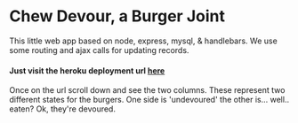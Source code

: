 # Chew Devour, a Burger Joint
This little web app based on node, express, mysql, & handlebars. We use some routing and ajax calls for updating records.

#### Just visit the heroku deployment url [here](https://chew-devour.herokuapp.com/)

Once on the url scroll down and see the two columns. These represent two different states for the burgers. One side is 'undevoured' the other is... well.. eaten? Ok, they're devoured.
